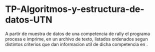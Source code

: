 # TP-Algoritmos-y-estructura-de-datos-UTN
A partir de muestra de datos de una competencia de rally el programa procesa e imprime, en un archivo de texto, listados ordenados
segun distintos criterios que dan informacion util de dicha competencia en .
